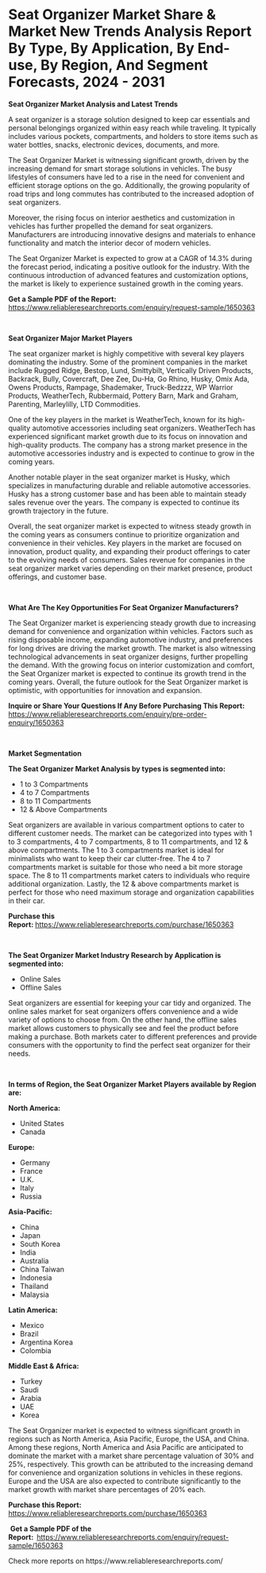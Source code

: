 <p><h1>Seat Organizer Market Share & Market New Trends Analysis Report By Type, By Application, By End-use, By Region, And Segment Forecasts, 2024 - 2031</h1></p><p><strong>Seat Organizer Market Analysis and Latest Trends</strong></p>
<p><p>A seat organizer is a storage solution designed to keep car essentials and personal belongings organized within easy reach while traveling. It typically includes various pockets, compartments, and holders to store items such as water bottles, snacks, electronic devices, documents, and more.</p><p>The Seat Organizer Market is witnessing significant growth, driven by the increasing demand for smart storage solutions in vehicles. The busy lifestyles of consumers have led to a rise in the need for convenient and efficient storage options on the go. Additionally, the growing popularity of road trips and long commutes has contributed to the increased adoption of seat organizers.</p><p>Moreover, the rising focus on interior aesthetics and customization in vehicles has further propelled the demand for seat organizers. Manufacturers are introducing innovative designs and materials to enhance functionality and match the interior decor of modern vehicles.</p><p>The Seat Organizer Market is expected to grow at a CAGR of 14.3% during the forecast period, indicating a positive outlook for the industry. With the continuous introduction of advanced features and customization options, the market is likely to experience sustained growth in the coming years.</p></p>
<p><strong>Get a Sample PDF of the Report:&nbsp;</strong> <a href="https://www.reliableresearchreports.com/enquiry/request-sample/1650363">https://www.reliableresearchreports.com/enquiry/request-sample/1650363</a></p>
<p>&nbsp;</p>
<p><strong>Seat Organizer Major Market Players</strong></p>
<p><p>The seat organizer market is highly competitive with several key players dominating the industry. Some of the prominent companies in the market include Rugged Ridge, Bestop, Lund, Smittybilt, Vertically Driven Products, Backrack, Bully, Covercraft, Dee Zee, Du-Ha, Go Rhino, Husky, Omix Ada, Owens Products, Rampage, Shademaker, Truck-Bedzzz, WP Warrior Products, WeatherTech, Rubbermaid, Pottery Barn, Mark and Graham, Parenting, Marleylilly, LTD Commodities.</p><p>One of the key players in the market is WeatherTech, known for its high-quality automotive accessories including seat organizers. WeatherTech has experienced significant market growth due to its focus on innovation and high-quality products. The company has a strong market presence in the automotive accessories industry and is expected to continue to grow in the coming years.</p><p>Another notable player in the seat organizer market is Husky, which specializes in manufacturing durable and reliable automotive accessories. Husky has a strong customer base and has been able to maintain steady sales revenue over the years. The company is expected to continue its growth trajectory in the future.</p><p>Overall, the seat organizer market is expected to witness steady growth in the coming years as consumers continue to prioritize organization and convenience in their vehicles. Key players in the market are focused on innovation, product quality, and expanding their product offerings to cater to the evolving needs of consumers. Sales revenue for companies in the seat organizer market varies depending on their market presence, product offerings, and customer base.</p></p>
<p>&nbsp;</p>
<p><strong>What Are The Key Opportunities For Seat Organizer Manufacturers?</strong></p>
<p><p>The Seat Organizer market is experiencing steady growth due to increasing demand for convenience and organization within vehicles. Factors such as rising disposable income, expanding automotive industry, and preferences for long drives are driving the market growth. The market is also witnessing technological advancements in seat organizer designs, further propelling the demand. With the growing focus on interior customization and comfort, the Seat Organizer market is expected to continue its growth trend in the coming years. Overall, the future outlook for the Seat Organizer market is optimistic, with opportunities for innovation and expansion.</p></p>
<p><strong>Inquire or Share Your Questions If Any Before Purchasing This Report:</strong> <a href="https://www.reliableresearchreports.com/enquiry/pre-order-enquiry/1650363">https://www.reliableresearchreports.com/enquiry/pre-order-enquiry/1650363</a></p>
<p>&nbsp;</p>
<p><strong>Market Segmentation</strong></p>
<p><strong>The Seat Organizer Market Analysis by types is segmented into:</strong></p>
<p><ul><li>1 to 3 Compartments</li><li>4 to 7 Compartments</li><li>8 to 11 Compartments</li><li>12 & Above Compartments</li></ul></p>
<p><p>Seat organizers are available in various compartment options to cater to different customer needs. The market can be categorized into types with 1 to 3 compartments, 4 to 7 compartments, 8 to 11 compartments, and 12 & above compartments. The 1 to 3 compartments market is ideal for minimalists who want to keep their car clutter-free. The 4 to 7 compartments market is suitable for those who need a bit more storage space. The 8 to 11 compartments market caters to individuals who require additional organization. Lastly, the 12 & above compartments market is perfect for those who need maximum storage and organization capabilities in their car.</p></p>
<p><strong>Purchase this Report:&nbsp;</strong><a href="https://www.reliableresearchreports.com/purchase/1650363">https://www.reliableresearchreports.com/purchase/1650363</a></p>
<p>&nbsp;</p>
<p><strong>The Seat Organizer Market Industry Research by Application is segmented into:</strong></p>
<p><ul><li>Online Sales</li><li>Offline Sales</li></ul></p>
<p><p>Seat organizers are essential for keeping your car tidy and organized. The online sales market for seat organizers offers convenience and a wide variety of options to choose from. On the other hand, the offline sales market allows customers to physically see and feel the product before making a purchase. Both markets cater to different preferences and provide consumers with the opportunity to find the perfect seat organizer for their needs.</p></p>
<p>&nbsp;</p>
<p><strong>In terms of Region, the Seat Organizer Market Players available by Region are:</strong></p>
<p>
    <p> <strong> North America: </strong>
        <ul>
            <li>United States</li>
            <li>Canada</li>
        </ul>
        </p> 
    <p> <strong> Europe: </strong>
        <ul>
            <li>Germany</li>
            <li>France</li>
            <li>U.K.</li>
            <li>Italy</li>
            <li>Russia</li>
        </ul>
        </p> 
    <p> <strong> Asia-Pacific: </strong>
        <ul>
            <li>China</li>
            <li>Japan</li>
            <li>South Korea</li>
            <li>India</li>
            <li>Australia</li>
            <li>China Taiwan</li>
            <li>Indonesia</li>
            <li>Thailand</li>
            <li>Malaysia</li>
        </ul>
        </p> 
    <p> <strong> Latin America: </strong>
        <ul>
            <li>Mexico</li>
            <li>Brazil</li>
            <li>Argentina Korea</li>
            <li>Colombia</li>
        </ul>
        </p> 
    <p> <strong> Middle East & Africa: </strong>
        <ul>
            <li>Turkey</li>
            <li>Saudi</li>
            <li>Arabia</li>
            <li>UAE</li>
            <li>Korea</li>
        </ul>
    </p>
    </p>
<p><p>The Seat Organizer market is expected to witness significant growth in regions such as North America, Asia Pacific, Europe, the USA, and China. Among these regions, North America and Asia Pacific are anticipated to dominate the market with a market share percentage valuation of 30% and 25%, respectively. This growth can be attributed to the increasing demand for convenience and organization solutions in vehicles in these regions. Europe and the USA are also expected to contribute significantly to the market growth with market share percentages of 20% each.</p></p>
<p><strong>Purchase this Report: </strong><a href="https://www.reliableresearchreports.com/purchase/1650363">https://www.reliableresearchreports.com/purchase/1650363</a></p>
<p>&nbsp;<strong>Get a Sample PDF of the Report:&nbsp;&nbsp;</strong><a href="https://www.reliableresearchreports.com/enquiry/request-sample/1650363">https://www.reliableresearchreports.com/enquiry/request-sample/1650363</a></p>
<p><strong></strong></p>
<p>Check more reports on https://www.reliableresearchreports.com/</p>